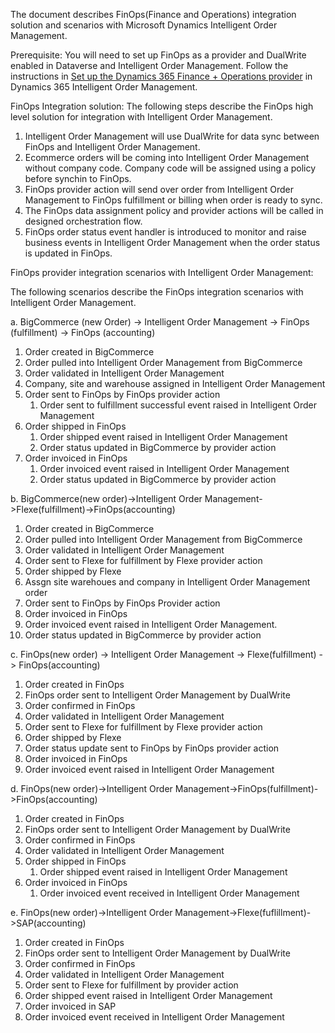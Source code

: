 The document describes FinOps(Finance and Operations) integration solution and scenarios with Microsoft Dynamics Intelligent Order Management.

Prerequisite: You will need to set up FinOps as a provider and DualWrite enabled in Dataverse and Intelligent Order Management. Follow the instructions in [Set up the Dynamics 365 Finance + Operations provider](set-up-finops-provider.md) in Dynamics 365 Intelligent Order Management.


FinOps Integration solution:
The following steps describe the FinOps high level solution for integration with Intelligent Order Management.

1.  Intelligent Order Management will use DualWrite for data sync between FinOps and Intelligent Order Management.
2.  Ecommerce orders will be coming into Intelligent Order Management without company code. Company code will be assigned using a policy before synchin to FinOps.
3.  FinOps provider action will send over order from Intelligent Order Management to FinOps fulfillment or billing when order is ready to sync. 
4.  The FinOps data assignment policy and provider actions will be called in designed orchestration flow.
5.  FinOps order status event handler is introduced to monitor and raise business events in Intelligent Order Management when the order status is updated in FinOps.
    
FinOps provider integration scenarios with Intelligent Order Management:

The following scenarios describe the FinOps integration scenarios with Intelligent Order Management.

a.	BigCommerce (new Order) -> Intelligent Order Management -> FinOps (fulfillment) -> FinOps (accounting)

  1.	Order created in BigCommerce
  1.	Order pulled into Intelligent Order Management from BigCommerce
  1.	Order validated in Intelligent Order Management
  1.	Company, site and warehouse assigned in Intelligent Order Management
  1.	Order sent to FinOps by FinOps provider action
         1.	Order sent to fulfillment successful event raised in Intelligent Order Management
  1.	Order shipped in FinOps
         1.  Order shipped event raised in Intelligent Order Management
         1. Order status updated in BigCommerce by provider action
  1.	Order invoiced in FinOps
         1.  Order invoiced event raised in Intelligent Order Management
         1. Order status updated in BigCommerce by provider action

b.  BigCommerce(new order)->Intelligent Order Management->Flexe(fulfillment)->FinOps(accounting)

  1.    Order created in BigCommerce
  1.    Order pulled into Intelligent Order Management from BigCommerce
  1.    Order validated in Intelligent Order Management
  1.    Order sent to Flexe for fulfillment by Flexe provider action
  1.    Order shipped by Flexe
  1.    Assgn site warehoues and company in Intelligent Order Management order
  1.    Order sent to FinOps by FinOps Provider action
  1.    Order invoiced in FinOps
  1.    Order invoiced event raised in Intelligent Order Management.
  1.    Order status updated in BigCommerce by provider action


c.  FinOps(new order) -> Intelligent Order Management -> Flexe(fulfillment) -> FinOps(accounting)

  1.    Order created in FinOps
  1.    FinOps order sent to Intelligent Order Management by DualWrite
  1.    Order confirmed in FinOps
  1.    Order validated in Intelligent Order Management
  1.    Order sent to Flexe for fulfillment by Flexe provider action
  1.    Order shipped by Flexe
  1.    Order status update sent to FinOps by FinOps provider action
  1.    Order invoiced in FinOps
  1.    Order invoiced event raised in Intelligent Order Management

d.  FinOps(new order)->Intelligent Order Management->FinOps(fulfillment)->FinOps(accounting)

  1.    Order created in FinOps
  1.    FinOps order sent to Intelligent Order Management by DualWrite
  1.    Order confirmed in FinOps
  1.    Order validated in Intelligent Order Management
  1.    Order shipped in FinOps
         1.  Order shipped event raised in Intelligent Order Management
  1.    Order invoiced in FinOps
         1.  Order invoiced event received in Intelligent Order Management

e.  FinOps(new order)->Intelligent Order Management->Flexe(fuflillment)->SAP(accounting)

   1.   Order created in FinOps
   1.   FinOps order sent to Intelligent Order Management by DualWrite
   1.   Order confirmed in FinOps
   1.   Order validated in Intelligent Order Management
   1.   Order sent to Flexe for fulfillment by provider action
   1.   Order shipped event raised in Intelligent Order Management
   1.   Order invoiced in SAP
   1.   Order invoiced event received in Intelligent Order Management
